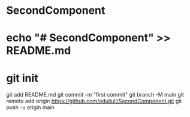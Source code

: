 # SecondComponent

# echo "# SecondComponent" >> README.md
# git init
git add README.md
git commit -m "first commit"
git branch -M main
git remote add origin https://github.com/edullull/SecondComponent.git
git push -u origin main